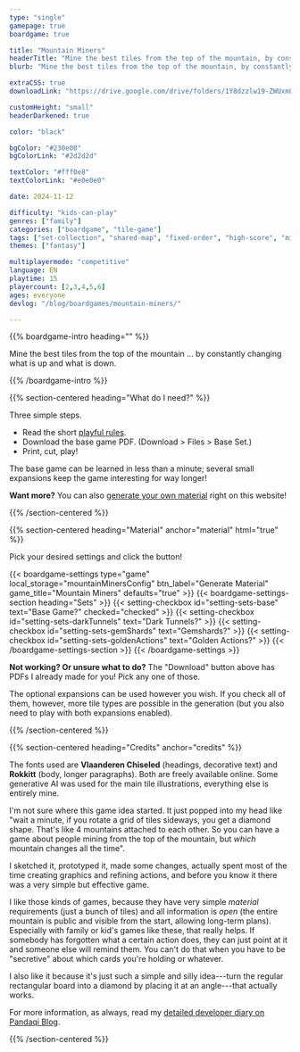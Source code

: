 ```yaml
---
type: "single"
gamepage: true
boardgame: true

title: "Mountain Miners"
headerTitle: "Mine the best tiles from the top of the mountain, by constantly changing what is up and what is down."
blurb: "Mine the best tiles from the top of the mountain, by constantly changing what is up and what is down."

extraCSS: true
downloadLink: "https://drive.google.com/drive/folders/1Y8dzzlw19-ZWUxmLlk7f35NBR22OEEkd"

customHeight: "small"
headerDarkened: true

color: "black"

bgColor: "#230e00"
bgColorLink: "#2d2d2d"

textColor: "#fff0e8"
textColorLink: "#e0e0e0"

date: 2024-11-12

difficulty: "kids-can-play"
genres: ["family"]
categories: ["boardgame", "tile-game"]
tags: ["set-collection", "shared-map", "fixed-order", "high-score", "mining", "orientation"]
themes: ["fantasy"]

multiplayermode: "competitive"
language: EN
playtime: 15
playercount: [2,3,4,5,6]
ages: everyone
devlog: "/blog/boardgames/mountain-miners/"

---
```


{{% boardgame-intro heading="" %}}

Mine the best tiles from the top of the mountain ... by constantly changing what is up and what is down.

{{% /boardgame-intro %}}

{{% section-centered heading="What do I need?" %}}

Three simple steps.
* Read the short [playful rules](rules).
* Download the base game PDF. (Download > Files > Base Set.)
* Print, cut, play!

The base game can be learned in less than a minute; several small expansions keep the game interesting for way longer!

**Want more?** You can also [generate your own material](#material) right on this website!

{{% /section-centered %}}

{{% section-centered heading="Material" anchor="material" html="true" %}}

<p>Pick your desired settings and click the button!</p>

{{< boardgame-settings type="game" local_storage="mountainMinersConfig" btn_label="Generate Material" game_title="Mountain Miners" defaults="true" >}}
  {{< boardgame-settings-section heading="Sets" >}}
    {{< setting-checkbox id="setting-sets-base" text="Base Game?" checked="checked" >}}
    {{< setting-checkbox id="setting-sets-darkTunnels" text="Dark Tunnels?" >}}
    {{< setting-checkbox id="setting-sets-gemShards" text="Gemshards?" >}}
    {{< setting-checkbox id="setting-sets-goldenActions" text="Golden Actions?" >}}
  {{< /boardgame-settings-section >}}
{{< /boardgame-settings >}}

<p class="settings-remark"><strong>Not working? Or unsure what to do?</strong> The "Download" button above has PDFs I already made for you! Pick any one of those.</p>

<p class="settings-remark">The optional expansions can be used however you wish. If you check all of them, however, more tile types are possible in the generation (but you also need to play with both expansions enabled).</p>

{{% /section-centered %}}

{{% section-centered heading="Credits" anchor="credits" %}}

The fonts used are **Vlaanderen Chiseled** (headings, decorative text) and **Rokkitt** (body, longer paragraphs). Both are freely available online. Some generative AI was used for the main tile illustrations, everything else is entirely mine.

I'm not sure where this game idea started. It just popped into my head like "wait a minute, if you rotate a grid of tiles sideways, you get a diamond shape. That's like 4 mountains attached to each other. So you can have a game about people mining from the top of the mountain, but _which_ mountain changes all the time". 

I sketched it, prototyped it, made some changes, actually spent most of the time creating graphics and refining actions, and before you know it there was a very simple but effective game.

I like those kinds of games, because they have very simple _material_ requirements (just a bunch of tiles) and all information is _open_ (the entire mountain is public and visible from the start, allowing long-term plans). Especially with family or kid's games like these, that really helps. If somebody has forgotten what a certain action does, they can just point at it and someone else will remind them. You can't do that when you have to be "secretive" about which cards you're holding or whatever.

I also like it because it's just such a simple and silly idea---turn the regular rectangular board into a diamond by placing it at an angle---that actually works.

For more information, as always, read my [detailed developer diary on Pandaqi Blog](/blog/boardgames/mountain-miners/).

{{% /section-centered %}}